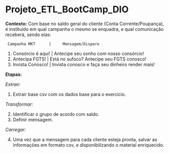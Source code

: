 # Projeto_ETL_BootCamp_DIO

**Contexto:** Com base no saldo geral do cliente (Conta Corrente/Poupança), é instituido em qual campanha o mesmo se enquadra, e qual comunicação receberá, sendo elas:

     Campanha MKT      |     Mensagem/Disparo
1.   Consórcio é aqui! | Antecipe seu sonho com nosso consórcio!	
2.   Antecipa FGTS!	   | Está no sufoco? Antecipe seu FGTS conosco!
3.   Invista Conosco!  | Invista conosco e faça seu dinheiro render mais!

**Etapas:**

*Extrair:*

1. Extrair base csv com os dados base para o exercicio.

*Transformar:*

2. Identificar o grupo de acordo com saldo.
3. Definir mensagem.

*Carregar:* 

4. Uma vez que a mensagem para cada cliente esteja pronta, salvar as informações em formato csv, e disponibilizando o material enriquecido.
